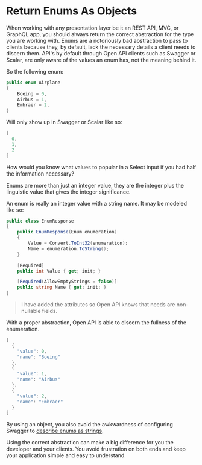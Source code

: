 # Return Enums As Objects

When working with any presentation layer be it an REST API, MVC, or GraphQL app, you should always return the correct abstraction for the type you are working with. Enums are a notoriously bad abstraction to pass to clients because they, by default, lack the necessary details a client needs to discern them. API's by default through Open API clients such as Swagger or Scalar, are only aware of the values an enum has, not the meaning behind it.

So the following enum:

```csharp
public enum Airplane
{
    Boeing = 0,
    Airbus = 1,
    Embraer = 2,
}
```

Will only show up in Swagger or Scalar like so:

```csharp
[
  0,
  1,
  2
]
```

How would you know what values to popular in a Select input if you had half the information necessary?

Enums are more than just an integer value, they are the integer plus the linguistic value that gives the integer significance.

An enum is really an integer value with a string name. It may be modeled like so:

```csharp
public class EnumResponse
{
    public EnumResponse(Enum enumeration)
    {
        Value = Convert.ToInt32(enumeration);
        Name = enumeration.ToString();
    }

    [Required]
    public int Value { get; init; }

    [Required(AllowEmptyStrings = false)]
    public string Name { get; init; }
}
```

> I have added the attributes so Open API knows that needs are non-nullable fields.

With a proper abstraction, Open API is able to discern the fullness of the enumeration.

```csharp
[
  {
    "value": 0,
    "name": "Boeing"
  },
  {
    "value": 1,
    "name": "Airbus"
  },
  {
    "value": 2,
    "name": "Embraer"
  }
]
```

By using an object, you also avoid the awkwardness of configuring Swagger to [describe enums as strings](https://swagger.io/docs/specification/v2_0/enums/).

Using the correct abstraction can make a big difference for you the developer and your clients. You avoid frustration on both ends and keep your application simple and easy to understand.
